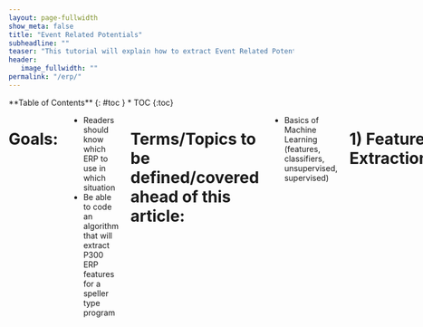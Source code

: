 ```yaml
---
layout: page-fullwidth
show_meta: false
title: "Event Related Potentials"
subheadline: ""
teaser: "This tutorial will explain how to extract Event Related Potentials "
header:
   image_fullwidth: ""
permalink: "/erp/"
---
```

<div class="row">
<div class="medium-4 medium-push-8 columns" markdown="1">
<div class="panel radius" markdown="1">
**Table of Contents**
{: #toc }
*  TOC
{:toc}
</div>
</div><!-- /.medium-4.columns -->


<div class="medium-8 medium-pull-4 columns" markdown="1">

# Goals:

* Readers should know which ERP to use in which situation
* Be able to code an algorithm that will extract P300 ERP features for a speller type program

# Terms/Topics to be defined/covered ahead of this article:

* Basics of Machine Learning (features, classifiers, unsupervised, supervised)

# 1) Feature Extraction
### __1.1 What is feature extraction__
Raw neural data, recorded from an EEG or other BCI device, includes a broad set of information about brain activity and some noise from external interference. Even with minimal noise, the complexity of the data in its raw form can be difficult to interpret. Feature extraction is the process of identifying and extracting meaningful information from raw neural data. This reduces the noise as well as the volume of data, making it easier to identify patterns and improves the accuracy of the BCI.

Some feature extraction methods are unsupervised. They do not use example data labelled with features to learn from. They simply extract the most significant information on their own by discarding similarities and focusing on the differences in the data. These methods include Principal Component Analysis (PCA), Wavelet transform, and more. Other methods like Common Spatial Patterns (CSP) are supervised. They require a set of labelled data to determine the specific patterns you would like to extract.

### __1.2 Which features to extract__
The choice of feature extraction methods will depend on several design choices including the type of brain processes being captured. In this document, we will focus on BCIs based on event-related potentials (ERPs).

The feature extraction step for ERP-based BCIs is fairly simple. The first step is to extract epochs. An epoch is a chunk of an EEG signal with a specified length and synchronised with an event (i.e. the presentation of a stimulus). Statistics of these epochs are then computed to extract features. For example, one may  simply compute the mean voltage recorded at each electrode site during the epoch. This feature is usually sufficient for identifying ERPs.

# 2) Event-Related Potential

### __2.1 What is an event-related potential__
An event-related potential, or ERP, is the electrophysiological response in the brain
to a specific motor or cognitive event (e.g. a stimulus). This stimulus can be almost
anything: a flashing light, a surprising sound, a blinking eyeld etc. In all cases, a bci
using ERP's will try to isolate and identify these small, event-related responses.

### __2.2 How to record an ERP with EEG__

A scalp-recorded EEG records the joint activity of millions of neurons making it almost impossible
to isolate each and every signal that relates to an ERP. The best we can do is look at the 
overall voltage changes. We call a change that appears to reflect a specific psychological 
process an _ERP component_.

An ERP waveform (Figure 1) contains the overall voltage changes over time starting at the onset
of the stimulus. It contains several wave peaks, which could be relevant ERP components. Each positive (P)
and negative (N) peak is followed by a number (i.e. N1, P2, N2, P3, etc.) representing the distance from
the stimulus onset (0 ms). This is the most common naming convention.

__Insert Figure 1. ERP waveform with a typical P3 wave. From (Hoffman et al., 2008)__

### __2.3 How to use ERP's__
BCIs using ERPs are easier to use as they require very little training time. They can be used to monitor
attention and fatigue by studying how the brain reacts to certain external events. With visual stimuli, an
ERP-based BCI can be used as an input device with a relatively quick reaction time compared to other BCI's. 
For more information see: [An Introduction to the Event-Related Potential Technique By Steven J. Luck](https://mitpress.mit.edu/books/introduction-event-related-potential-technique-0)

### __2.4 How to generate an ERP__
Any sensory, motor or cognitive event can trigger an ERP, but most BCI's using ERPs are
sensory-based and use either visual or auditory stimuli. Both stimuli are more easily generated by a 
computer than other sensory input. Also, the visual cortex has been studied for decades, allowing us
to better interpret visual stimuli on the brain. Sensorimotor stimuli are also used in some BCIs while olfactory and gustatory
stimuli are rarely used.

### __2.5 The P3 family of ERP's__

One of the easiest approaches to make the brain generate an ERP is by developing experiments following the 
_oddball paradigm_. In these experiments, participants are shown a repetitive sequence of standard stimuli (e.g. pictures of cars)
interleaved, rarely by a deviant stimulus (e.g. a picture of a face). Our brain reacts to these "odd" stimuli by generating a large P3 or (P300) ERP component. The P3 wave peak occurs around 300-600 ms after the odd stimuli is presented. It is also called the P300
as when it was discovered it was believed the peak alsways occurred as 300 ms. 

This document will mainly focus on the P3 wave but there are other important ERP components used in BCI research, including the N2pc
(related to the attention), N4 or N400 (related to language) and the error related negativity (ERN). For further details on those compenents see: [An Introduction to the Event-Related Potential Technique By Steven J. Luck](https://mitpress.mit.edu/books/introduction-event-related-potential-technique-0)

The characteristics or the P3 make it very suitable for devloping BCIs. First of all, the P3 response is easy to measure with EEG, hence being suitable for non-invasive BCIs. Moreover, a P3-based BCI requires less than 10 minutes of training and it works with the majority of subjects, including those with severe neurological diseases.

### __2.6 History of P3-based BCIs__

The P3 is a ERP component reported by Sutton in 1967 but the first P3-based BCI was developed by Farwell and Donchin in 1988 to provide
a speller (virtual keyboard) for paralysed people. Users would look at a matrix of letters on a screen and were asked to focuson the letter
they wanted to input. The rows and columns of letters would flash randomly and whenever the letter of interest was highlighted it would 
appear to the brain as an "oddball" stimulus. the stimulus would be detected as a P3 ERP component and the BCI would output the corresponding letter.

After this first P3-based BCI was introduced, not much attention was given to this technology. According to Donchin et al. (2000) there were no P3-based BCI peer-reviewed papers from 1988 to 2000. The next five years saw only a modest increase in P3-based BCI articles, which often relies on offline analyses, such as analyzing other groups' data from the 2003 BCI Data Analysis Competition. 

In the last decade, P3-based BCIs have emerged as one of the main BCI categories due to several appealing features. It's straightforward to use, relatively fast, effective for most sers, and requires almost no training. P3-based BCIs can be used for a wide range of applications including controlling virtual keyboards, controlling a mouse, supporting decision-making, and so on.

# 3) How to record, process, and classify an ERP

This section presents a hands-on tutorial on how to extract ERPs from EEG data. We use the 
[Python MNE Library](http://martinos.org/mne/stable/index.html), which has good tools for eeg
and MEG data analysis. In addition, this library includes EEG datasets which can be downloaded
for free.

### __MNE Sample Dataset__

We use the sample dataset provided by MNE and recorded in an experiment where checkerboard
patterns were presented to the subject into the left and right visual field, interspersed by tones
to the left or right ear according to the following settings:
---The interval between the stimuli was 750 ms.
---Occasionally, a smiley face was presented at the center of the visual field.
---Subject was asked to press a key with the right index finder as soon as possible after the appearance of the face.
---EEG data from a 60-channel electrode cap was acquired simultaneously with MEG data.

The sample dataset can be downloaded with the following command:

mne.datasets.sample.data_path(verbose=True)

The trigger codes for each kind of stimulus are shown in the table below:

| Name   | Trigger code |    Content   |
|--------|:------------:|----------------------------------------:|
|  LA    |       1      | Response to left-ear auditory stimulus  |
|  RA    |       2      | Response to right-ear auditory stimulus |
|  LV    |       3      | Response to left visual field stimulus  |
|  RV    |       4      | Response to right visual field stimulus |
| smiley |       5      | Response to the smiley face             |
| button |      32      | Response triggered by the button press  |

For more information on processing examples of this dataset check [this link](http://martinos.org/mne/stable/manual/sample_dataset.html)

### __3.2 Importing data__

>> import mne
>> from mne.datasets import sample

>> data_path = sample.data_path()
>> raw_fname = data_path + '/MEG/sample/sample_audvis_filt-0-40_raw.fif'
>> Event_fname = data_path + '/MEG/sample/sample_audvis_filt-0-40_raw-eve.fif'
>> raw = mne.io.read_raw_fif(raw_fname, preload=True)
>> raw.set_eeg_reference()  # set EEG average reference

### __3.3 EEG Montage__

### __3.4 EEG Reference__

### __3.5 EEG Preprocessing__

   Before starting to extract features from a signal, it's important to remove the artifacts in 
order to clean the signals to enhance relevant information embedded in these signals. EEG
signals are known to be very noisy, as they can be easilyh affected by the electrical activity of the 
body (EOG and EMG) and environmental artifacts (e.g. 50 or 60 Hz power line). The preprocessing
step aims at increasing the SNR (Signal-to-Noise Ratio) of the signals.

--- _Bandpass 0.15 - 40 Hz_
--- _Select the most important channels (manually removing the less important channels for now)

### __3.6 Epoching__

ERP components are characterized by specific temporal variations according to the stimulus onset, 
therefore ERP-based BCIs exploit mostly the temporal information of a signal.

The ERP components can be quantified by averaging activity in the EEG time-locked to a specific
event. The results in a waveform associated with the processing of that specific event. The ERPs found in such tasks have a characterisitic waveform with clearly identifiable components. 

An epoech is a chunk of EEG recording in the time domain. Here we are using the stimulus-locked epoch,
which means that we consider 0 as the onset of the stimulus and then we extract the first N
milliseconds after that (e.g. if Nis 1500, we are sampling at 32 Hz and we have 100 stimuli, we have 
100 epochs of 48 samples (1.5s * 32) for each electrode).

Here is an example of Ephochs in a real time application:
__insert gif__

# Defining Epochs and computing ERP for left auditory condition
>> reject = dict(eeg=180e-6, eog=150e-6)
>> event_id, tmin, tmax = {'left/auditory': 1}, -0.2, 0.5
>> events = mne.read_events(event_fname)
>> epochs_params = dict(events=events, event_id=event_id, tmin=tmin,
tmax=tmax,reject=reject)

### __3.7 Extracting features__

Since a lot of modern-day ERP processing involves machine learning, the term 'feature' is 
frequently used in ERP analysis. A _feature_ is a measured property of a signal that is used as
input to the machine learning algorithm. For example, a commonly used feature for ERPs is _average voltage_ of the signal
at each time point across all the epochs. Extracting this feature does not require major computation
or processing, and it is easy to implement in MNE:

>> evoked_no_ref = mne.Epochs(raw_no_ref, **epochs_params).average()
>> del raw_no_ref  # save memory

>> title = 'EEG with Original reference'
>> evoked_no_ref.plot(titles=dict(eeg=title))
>> del raw_no_ref  # save memory

__insert figure__

Once we have a feature vector, this could be used to in the classification step of the BCI to
produce meaningful outputs using machine learning (e.g. Simple Linear Regression, Linear Discriminant
Analysis, Support Vector Regression). 

# 4) Other methods for feature extraction

### __4.1 Dimension Reduction methods__

Brain signals can be measured through multiple channels. Not all information provided by these
channels is generally relevant for understanding the underlying phenomena of interest.
Dimension reduction technicques can be applied to reduce the dimension of the original data,
removing the irrelevant and redundant information. So the computational costs are reduced.

#### __4.1.1 Principal Component Analysis (PCA)__

   PCA is a statistical features extraction method that uses a linear transformation to
convert a set of observations possible correlated into a set of uncorrelated variables called
principal components. Linear transformations generates a set of components from the input data,
sorted according to their variance in such a way that the first principal component has the highest possible
variance. This variance allows PCA to separate the brain signal into different components.
   PCA is also a procedure to reduce the dimension of the features. Since the number of columns is 
less than the dimension of the input data. This decrease in dimensionality can reduce the complexity
of the subsequent classifying step in a BCI system. 

#### ___4.1.2. Independent Component Analysis (ICA)___

   ICA is a statistical procedure that splits a set of mixed signals to its sources with no
previous information on the nature of the signal. The only assumption involved in the ICA is that the 
unknown underlying sources are mutually independent in statistical terms. ICA assumes that the 
observed EEG signal is a mixture of several independent source signals coming from multiple
cognitive activities or artifacts.

### __ Wavelet Transform__
  
  Wavelets are functions of varying frequency and limited duration that allow simultaneous
analysis of the signal in both the time and frequency domain, in contrast to other modalities
of the signal analysis such as Fourier Transform (FT) that provides only an analysis of the 
signal activity in the frequency domain. FT gives information about the frequency content, 
but it is not accompanied by information on when those frequencies occur.

### __Further readings__

If you are interested in broadening your knowledge on ERPs and BCIs, we recommend the following 
papers/books to read. Most of them are freely available. We also indicated in bold face the 
main topic covered by the resource.

### __General on ERPs__

* Luck, Steven J. _An Introduction to the Event-Related Potential Technique._ 2nd ed. MIT Press. __The big book of ERPs: [Official website](https://mitpress.mit.edu/books/introduction-event-related-potential-technique-0)and... [PDF](http://libgen.io/get.php?md5=B714ED5B0251ED7628369F5BEA1096A4&key=0GSQ1BJ67SS26SZN)__
* Luck, Steven J. 2004. "Ten Simple Rules for Designing and Interpreting ERP Experiments." In _Event-Related Potentials: A Methods Handbook_ edited by T.C. Handy. __Good tutorial for designing ERP experiments, but also useful to us__
* Jung, Tzyy Ping, Scott Makeig, Marissa Westerfield, Jeanne Townsend, Eric Courchesne, and Terrence J. Sejnowski. 2001. "Analysis and Visualization of Single-Trial Event-Related Potentials" _Human Brain Mapping_ 14 (3): 166-85. doi:10.1002/hbm.1050. __Another tutorial__
* Comerchero, Marco D., and John Polich. 1999. "P3a and P3b from Typical Auditory and Visual Stimuli." _Clinical Neurophysiology_ 100 (1): 24-30
* Picton, Terrence w. 1992. "The P300 Wave of the Human Event-Related Potential." _Journal of Clinical Neurophysiology_ 9 (4): 456-79. http://journals.lww.com/clinicalneurophys/Abstract/1992/10000/The_P300_Wave_of_the_Human_Event_Related_Potential.2.aspx __P300__
* Polich, John. 2007. “Updating P300: An Integrative Theory of P3a and P3b.” _Clinical Neurophysiology_ 118 (10): 2128–48. doi:10.1016/j.clinph.2007.04.019. __P300__
* Pritchard, Walter S. 1981. “Psychophysiology of P300.” _Psychological Bulletin_ 89 (3): 506–40. http://www.ncbi.nlm.nih.gov/pubmed/7255627. __P300__
* Rohrbaugh, John W., Emanuel Donchin, and Charles W. Eriksen. 1974. “Decision Making and the P300 Component of the Cortical Evoked Response.” _Perception & Psychophysics_ 15 (2): 368–74. http://link.springer.com/article/10.3758/BF03213960. __P300 and decision making.__
* Snyder, Elaine, and Steven A. Hillyard. 1976. “Long-Latency Evoked Potentials to Irrelevant, Deviant Stimuli.” _Behavioral Biology_ 16 (3): 319–31. doi:10.1016/S0091-6773(76)91447-4. __P300 and N200__
* Squires, Nancy K., Kenneth C. Squires, and Steven A. Hillyard. 1975. “Two Varieties of Long-Latency Waves Evoked by Unpredictable Auditory Stimuli in Man.” _Electroencephalography and Clinical Neurophysiology_ 38 (4): 387–401. __Visual and auditory P300__
* Falkenstein, Michael, Jörg Hoormann, Stefan Christ, and Joachim Hohnsbein. 2000. “ERP Components on Reaction Errors and Their Functional Significance: A Tutorial.” _Biological Psychology_ 51 (2–3): 87–107. doi:10.1016/S0301-0511(99)00031-9. __This is on Error Negativity, another ERP__
* Yasuda, Asako, Atsushi Sato, Kaori Miyawaki, Hiroaki Kumano, and Tomifusa Kuboki. 2004. “Error-Related Negativity Reflects Detection of Negative Reward Prediction Error.” _Neuroreport_ 15 (16): 2561–65. doi:10.1097/00001756-200411150-00027. __Error negativity__
* Hillyard, Steven A., and Lourdes Anllo-Vento. 1998. “Event-Related Brain Potentials in the Study of Visual Selective Attention.” _Proceedings of the National Academy of Sciences_ 95 (3): 781–87. __Various visual ERPs__
* Hsu, Yi Fang, Jarmo A. Hämäläinen, Karolina Moutsopoulou, and Florian Waszak. 2015. “Auditory Event-Related Potentials over Medial Frontal Electrodes Express Both Negative and Positive Prediction Errors.” _Biological Psychology_ 106. Elsevier B.V.: 61–67. doi:10.1016/j.biopsycho.2015.02.001. __Error negativity but elicited by auditory stimuli__
* Polich, John. 2007. “Updating P300: An Integrative Theory of P3a and P3b.” _Clinical Neurophysiology_ 118 (10): 2128–48. [Link](https://www.ncbi.nlm.nih.gov/pmc/articles/PMC2715154/pdf/nihms31682.pdf) __P300__

### __2. Feature extraction__

* Donchin, Emanuel, and E. F. Heffley. 1978. “Multivariate Analysis of Event-Related Potential Data: A Tutorial Review.” _In Multidisciplinary Perspectives in Event-Related Brain Potential Research_, edited by Dave Otto, 555–72. Washington, D.C.: U.S. Government Printing Office. __Various analysis techniques for ERP-based BCIs__
* Poli, Riccardo, Caterina Cinel, Luca Citi, and Francisco Sepulveda. 2010. “Reaction-Time Binning: A Simple Method for Increasing the Resolving Power of ERP Averages.” _Psychophysiology_ 47 (3): 467–85. doi:10.1111/j.1469-8986.2009.00959.x. __Paper about the limits of averaging and how they can alter the shape of ERPs__
* Poli, Riccardo, Luca Citi, Mathew Salvaris, Caterina Cinel, and Francisco Sepulveda. 2010. “Eigenbrains: The Free Vibrational Modes of the Brain as a New Representation for EEG.” In _32nd Annual International Conference of the IEEE EMBS_, 6011–14. doi:10.1109/IEMBS.2010.5627593. __A novel feature extraction method for ERPs.__
* Congedo, Marco, Alexandre Barachant, and Anton Andreev. 2013. “A New Generation of Brain-Computer Interface Based on Riemannian Geometry.” _arXiv Preprint arXiv:1310.8115_ 33 (0). http://arxiv.org/abs/1310.8115. __Riemannian geometry as a feature extraction method__
* Al-ani, Tarik, and Dalila Trad. Signal processing and classification approaches for brain-computer interface. INTECH Open Access Publisher, 2010. [link](http://cdn.intechopen.com/pdfs/6798/I...erface.pdf)

### __3. ERP-based BCIs__
* Farwell, Lawrence A., and Emanuel Donchin. 1988. “Talking off the Top of Your Head: Toward a Mental Prosthesis Utilizing Event-Related Brain Potentials.” _Electroencephalography and Clinical Neurophysiology_ 70 (6): 510–23. [doi:http://dx.doi.org/10.1016/0013-4694(88)90149-6.](http://www.sciencedirect.com/science/article/pii/0013469488901496?via%3Dihub) __The first P300 speller__
* Fazel-Rezai, Reza, Brendan Z. Allison, Christoph Guger, Eric W. Sellers, Sonja C. Kleih, and Andrea Kübler. 2012. “P300 Brain Computer Interface: Current Challenges and Emerging Trends.” _Frontiers in Neuroengineering_ 5: 14. doi:10.3389/fneng.2012.00014. __A survey on P300-based BCIs, with a table similar to what I had in mind__
* Citi, Luca, Riccardo Poli, Caterina Cinel, and Francisco Sepulveda. 2008. “P300-Based BCI Mouse with Genetically-Optimized Analogue Control.” _IEEE Transactions on Neural Systems and Rehabilitation Engineering_ 16 (1): 51–61. doi:10.1109/TNSRE.2007.913184. __P300-based BCI mouse__
* Donchin, Emanuel, and Yael Arbel. 2009. “P300 Based Brain Computer Interfaces: A Progress Report.” In _Proceedings of the 5th International Conference on Foundations of Augmented Cognition_, 724–31. Springer Berlin Heidelberg. doi:10.1007/978-3-642-02812-0_82. __Another survey on P300-based BCIs__
* Matran-Fernandez, Ana, and Riccardo Poli. 2016. “Brain-Computer Interfaces for Detection and Localisation of Targets in Aerial Images.” _IEEE Transactions on Biomedical Engineering_ PP (99): 1–1. doi:10.1109/TBME.2016.2583200. __N2pc used to detect targets in rapid serial visual presentation__
* Furdea, Adrian, Sebastian Halder, D. J. Krusienski, Donald Bross, Femke Nijboer, Niels Birbaumer, and Andrea Kübler. 2009. “An Auditory Oddball (P300) Spelling System for Brain-Computer Interfaces.” _Psychophysiology_ 46 (3): 617–25. doi:10.1111/j.1469-8986.2008.00783.x. __Auditory P300 BCI speller.__
* . 
* Furdea, Adrian, Sebastian Halder, D. J. Krusienski, Donald Bross, Femke Nijboer, Niels Birbaumer, and Andrea Kübler. 2009. “An Auditory Oddball (P300) Spelling System for Brain-Computer Interfaces.” _Psychophysiology_ 46 (3): 617–25. doi:10.1111/j.1469-8986.2008.00783.x. __Auditory P300 BCI speller.__
* Nicolas-Alonso, Luis Fernando, and Jaime Gomez-Gil. 2012. “Brain Computer Interfaces, a Review.” Sensors 12 (2): 1211–79. doi:10.3390/s120201211. [Link](http://www.mdpi.com/1424-8220/12/2/1211/htm) __General review on BCIs__
* Rebsamen, Brice, Cuntai Guan, Haihong Zhang, Chuanchu Wang, Cheeleong Teo, Marcelo H. Ang, and Etienne Burdet. 2010. "A brain controlled wheelchair to navigate in familiar environments." _IEEE Transactions on Neural Systems and Rehabilitation Engineering_ 18 (6): 590-598. [Link](https://tel.archives-ouvertes.fr/tel-00459007/document)
* Szafir, D. 2010. "Non-Invasive BCI through EEG." unpublished Undergraduate Honors Thesis in Computer Science, Boston College. [Link](https://dlib.bc.edu/islandora/object/bc-ir:102430/datastream/PDF/view)
* Lotte, F., 2008. Study of electroencephalographic signal processing and classification techniques towards the use of brain-computer interfaces in virtual reality applications (Doctoral dissertation, INSA de Rennes). [Link](https://tel.archives-ouvertes.fr/tel-00356346v2/document)
* Fazel-Rezai, Reza, Brendan Z. Allison, Christoph Guger, Eric W. Sellers, Sonja C. Kleih, and Andrea Kübler. 2012. "P300 brain computer interface: current challenges and emerging trends." _Frontiers in neuroengineering_ 5 (14). [Link](https://www.frontiersin.org/articles/10.3389/fneng.2012.00014/full) __Another survey on P300-based BCIs__
* van Dinteren, Rik, Martijn Arns, Marijtje LA Jongsma, and Roy PC Kessels. 2014. "P300 development across the lifespan: a systematic review and meta-analysis." PloS one 9 (2): e87347. [Link](http://journals.plos.org/plosone/article?id=10.1371/journal.pone.0087347)
* Hoffmann, Ulrich, Jean-Marc Vesin, Touradj Ebrahimi, and Karin Diserens. 2008. "An efficient P300-based brain–computer interface for disabled subjects." _Journal of Neuroscience methods_ 167 (1): 115-125. [Link](https://infoscience.epfl.ch/record/101093/files/manuscript.pdf)


</div> <!-- end of table section -->
